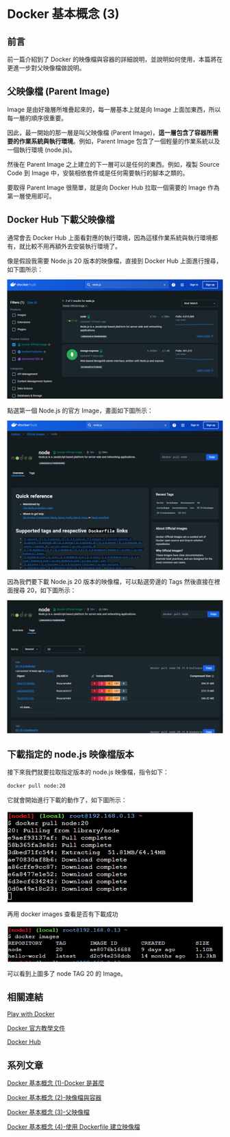 # Docker 基本概念 (3)

## 前言
前一篇介紹到了 Docker 的映像檔與容器的詳細說明，並說明如何使用，本篇將在更進一步對父映像檔做說明。

## 父映像檔 (Parent Image)
Image 是由好幾層所堆疊起來的，每一層基本上就是向 Image 上面加東西，所以每一層的順序很重要。

因此，最一開始的那一層是叫父映像檔 (Parent Image)，**這一層包含了容器所需要的作業系統與執行環境**。例如，Parent Image 包含了一個輕量的作業系統以及一個執行環境 (node.js)。

然後在 Parent Image 之上建立的下一層可以是任何的東西。例如，複製 Source Code 到 Image 中，安裝相依套件或是任何需要執行的腳本之類的。

要取得 Parent Image 很簡單，就是向 Docker Hub 拉取一個需要的 Image 作為第一層使用即可。

## Docker Hub 下載父映像檔
通常會去 Docker Hub 上面看對應的執行環境，因為這樣作業系統與執行環境都有，就比較不用再額外去安裝執行環境了。

像是假設我需要 Node.js 20 版本的映像檔，直接到 Docker Hub 上面進行搜尋，如下圖所示：

![](./images/01.png)

點選第一個 Node.js 的官方 Image，畫面如下圖所示：

![](./images/02.png)

因為我們要下載 Node.js 20 版本的映像檔，可以點選旁邊的 Tags 然後直接在裡面搜尋 20，如下圖所示：

![](./images/03.png)

## 下載指定的 node.js 映像檔版本
接下來我們就要拉取指定版本的 node.js 映像檔，指令如下：

```bash
docker pull node:20
```

它就會開始進行下載的動作了，如下圖所示：

![](./images/04.png)

再用 docker images 查看是否有下載成功

![](./images/05.png)

可以看到上圖多了 node TAG 20 的 Image。

## 相關連結
[Play with Docker](https://labs.play-with-docker.com/)

[Docker 官方教學文件](https://docs.docker.com/guides/workshop/)

[Docker Hub](https://hub.docker.com/)


## 系列文章
[Docker 基本概念 (1)-Docker 是甚麼](https://bingfenghung.github.io/blog/articles/Docker%3C_%3E%3EDocker%20%E5%9F%BA%E6%9C%AC%E6%A6%82%E5%BF%B5%20(1))

[Docker 基本概念 (2)-映像檔與容器](https://bingfenghung.github.io/blog/articles/Docker%3C_%3E%3EDocker%20%E5%9F%BA%E6%9C%AC%E6%A6%82%E5%BF%B5%20(2))

[Docker 基本概念 (3)-父映像檔](https://bingfenghung.github.io/blog/articles/Docker%3C_%3E%3EDocker%20%E5%9F%BA%E6%9C%AC%E6%A6%82%E5%BF%B5%20(3))

[Docker 基本概念 (4)-使用 Dockerfile 建立映像檔](https://bingfenghung.github.io/blog/articles/Docker%3C_%3E%3EDocker%20%E5%9F%BA%E6%9C%AC%E6%A6%82%E5%BF%B5%20(4))
